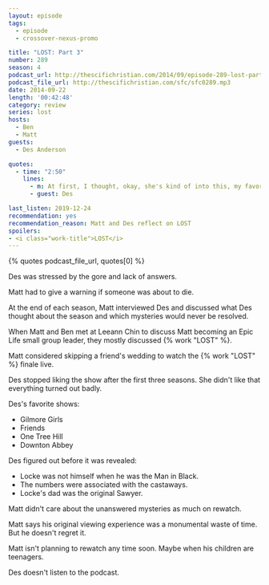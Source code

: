 ```yaml
---
layout: episode
tags:
  - episode
  - crossover-nexus-promo

title: "LOST: Part 3"
number: 289
season: 4
podcast_url: http://thescifichristian.com/2014/09/episode-289-lost-part-3/
podcast_file_url: http://thescifichristian.com/sfc/sfc0289.mp3
date: 2014-09-22
length: '00:42:48'
category: review
series: lost
hosts:
  - Ben
  - Matt
guests:
  - Des Anderson

quotes:
  - time: "2:50"
    lines:
      - m: At first, I thought, okay, she's kind of into this, my favorite show, this is a good sign. But then, when people would ask her about it, she started to say in front of me, 'I hate LOST.' And I was like, whoah whoah whoah whoah, you don't hate LOST. We watch it all the time!
      - guest: Des

last_listen: 2019-12-24
recommendation: yes
recommendation_reason: Matt and Des reflect on LOST
spoilers: 
- <i class="work-title">LOST</i>
---
```

{% quotes podcast_file_url, quotes[0] %}

Des was stressed by the gore and lack of answers.

Matt had to give a warning if someone was about to die.

At the end of each season, Matt interviewed Des and discussed what Des thought about the season and which mysteries would never be resolved. 

When Matt and Ben met at Leeann Chin to discuss Matt becoming an Epic Life small group leader, they mostly discussed {% work "LOST" %}.

Matt considered skipping a friend's wedding to watch the {% work "LOST" %} finale live.

Des stopped liking the show after the first three seasons. She didn't like that everything turned out badly. 

Des's favorite shows: 
- Gilmore Girls
- Friends
- One Tree Hill
- Downton Abbey 

Des figured out before it was revealed:
- Locke was not himself when he was the Man in Black. 
- The numbers were associated with the castaways. 
- Locke's dad was the original Sawyer.

Matt didn't care about the unanswered mysteries as much on rewatch. 

Matt says his original viewing experience was a monumental waste of time. But he doesn't regret it. 

Matt isn't planning to rewatch any time soon. Maybe when his children are teenagers. 

Des doesn't listen to the podcast.